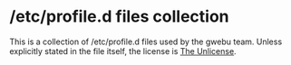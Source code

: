 # /etc/profile.d files collection

This is a collection of /etc/profile.d files used by the gwebu team.
Unless explicitly stated in the file itself, the license is [The Unlicense](https://choosealicense.com/licenses/unlicense/).
